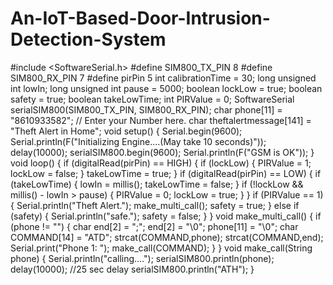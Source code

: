 # An-IoT-Based-Door-Intrusion-Detection-System

#include <SoftwareSerial.h>
#define SIM800_TX_PIN 8
#define SIM800_RX_PIN 7
#define pirPin 5
int calibrationTime = 30;
long unsigned int lowIn;
long unsigned int pause = 5000;
boolean lockLow = true;
boolean safety = true;
boolean takeLowTime;
int PIRValue = 0;
SoftwareSerial serialSIM800(SIM800_TX_PIN, SIM800_RX_PIN);
char phone[11] = "8610933582"; // Enter your Number here.
char theftalertmessage[141] = "Theft Alert in Home";
void setup()
{
Serial.begin(9600);
Serial.println(F("Initializing Engine....(May take 10 seconds)"));
delay(10000);
serialSIM800.begin(9600);
Serial.println(F("GSM is OK"));
}
void loop()
{
if (digitalRead(pirPin) == HIGH) {
if (lockLow) {
PIRValue = 1;
lockLow = false;
}
takeLowTime = true;
}
if (digitalRead(pirPin) == LOW) {
if (takeLowTime) {
lowIn = millis();
takeLowTime = false;
}
if (!lockLow && millis() - lowIn > pause) {
PIRValue = 0;
lockLow = true;
}
}
if (PIRValue == 1) {
Serial.println("Theft Alert.");
make_multi_call();
safety = true;
} else if (safety) {
Serial.println("safe.");
safety = false;
}
}
void make_multi_call()
{
if (phone != "")
{
char end[2] = ";";
end[2] = "\0";
phone[11] = "\0";
char COMMAND[14] = "ATD";
strcat(COMMAND,phone);
strcat(COMMAND,end);
Serial.print("Phone 1: ");
make_call(COMMAND);
}
}
void make_call(String phone)
{
Serial.println("calling....");
serialSIM800.println(phone);
delay(10000); //25 sec delay
serialSIM800.println("ATH");
}
